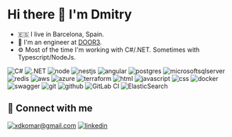 # Hi there 👋 I'm Dmitry

- 🇪🇸 I live in Barcelona, Spain.
- 🤖 I'm an engineer at [DOOR3](https://www.door3.com/).
- ⚙️ Most of the time I'm working with C#/.NET. Sometimes with Typescript/NodeJs.


![C#](https://img.shields.io/badge/C%20Sharp-%23d600aa?style=for-the-badge&logo=csharp&logoColor=white) ![.NET](https://img.shields.io/badge/.NET-%23512BD4?style=for-the-badge&logoColor=white) ![node](https://img.shields.io/badge/Node.js-%23339933?style=for-the-badge&logo=nodedotjs&logoColor=white) ![nestjs](https://img.shields.io/badge/NestJS-%23E0234E?style=for-the-badge&logo=nestjs&logoColor=white) ![angular](https://img.shields.io/badge/Angular-%23DD0031?style=for-the-badge&logo=angular&logoColor=white) ![postgres](https://img.shields.io/badge/postgres-%23316192.svg?&style=for-the-badge&logo=postgresql&logoColor=white) ![microsoftsqlserver](https://img.shields.io/badge/MS%20SQL%20Server-%230690FA?style=for-the-badge&logo=microsoftsqlserver&logoColor=white
) ![redis](https://img.shields.io/badge/redis%20-%23CC0000.svg?&style=for-the-badge&logo=redis&logoColor=white) ![aws](https://img.shields.io/badge/AWS%20-%23FF9900.svg?&style=for-the-badge&logo=amazon-aws&logoColor=white) ![azure](https://img.shields.io/badge/Azure-%230078D7?style=for-the-badge&logo=microsoftazure&logoColor=white) ![terraform](https://img.shields.io/badge/terraform%20-%235835CC.svg?&style=for-the-badge&logo=terraform&logoColor=white) ![html](https://img.shields.io/badge/html%20-%23E34F26.svg?&style=for-the-badge&logo=html5&logoColor=white) ![javascript](https://img.shields.io/badge/javascript%20-%23323330.svg?&style=for-the-badge&logo=javascript&logoColor=%23F7DF1E) ![css](https://img.shields.io/badge/css%20-%231572B6.svg?&style=for-the-badge&logo=css3&logoColor=white) ![docker](https://img.shields.io/badge/docker-%232496ED.svg?&style=for-the-badge&logo=docker&logoColor=white) ![swagger](https://img.shields.io/badge/swagger-%2385EA2D.svg?&style=for-the-badge&logo=swagger&logoColor=black) ![git](https://img.shields.io/badge/git%20-%23F05033.svg?&style=for-the-badge&logo=git&logoColor=white) ![github](https://img.shields.io/badge/github%20actions%20-%232671E5.svg?&style=for-the-badge&logo=github%20actions&logoColor=white) ![GitLab CI](https://img.shields.io/badge/gitlab%20ci-%23181717.svg?style=for-the-badge&logo=gitlab&logoColor=white) ![ElasticSearch](https://img.shields.io/badge/-ElasticSearch-005571?style=for-the-badge&logo=elasticsearch)

## 🤝 Connect with me

[![xdkomar@gmail.com](https://img.shields.io/badge/xdkomar@gmail.com%20-%23E62B1E.svg?&style=for-the-badge&logo=mail.ru&logoColor=white)](mailto:xdkomar@gmail.com) [![linkedin](https://img.shields.io/badge/linkedin%20-%230077B5.svg?&style=for-the-badge&logo=linkedin&logoColor=white)](https://www.linkedin.com/in/dkomar/)
